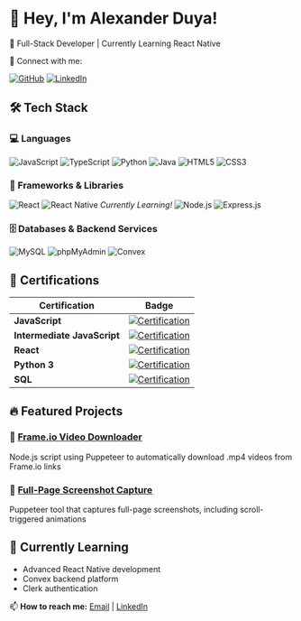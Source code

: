 # 👋 Hey, I'm Alexander Duya!

🚀 Full-Stack Developer | Currently Learning React Native

🔗 Connect with me:

[![GitHub](https://img.shields.io/badge/-GitHub-181717?style=for-the-badge&logo=github&logoColor=white)](https://github.com/AlexanderDuya)
[![LinkedIn](https://img.shields.io/badge/-LinkedIn-0A66C2?style=for-the-badge&logo=linkedin&logoColor=white)](https://www.linkedin.com/in/alexanderduya/)

## 🛠 Tech Stack

### 💻 Languages
![JavaScript](https://img.shields.io/badge/javascript-%23323330.svg?style=for-the-badge&logo=javascript&logoColor=%23F7DF1E)
![TypeScript](https://img.shields.io/badge/typescript-%23007ACC.svg?style=for-the-badge&logo=typescript&logoColor=white)
![Python](https://img.shields.io/badge/python-3670A0?style=for-the-badge&logo=python&logoColor=ffdd54)
![Java](https://img.shields.io/badge/java-%23ED8B00.svg?style=for-the-badge&logo=openjdk&logoColor=white)
![HTML5](https://img.shields.io/badge/html5-%23E34F26.svg?style=for-the-badge&logo=html5&logoColor=white)
![CSS3](https://img.shields.io/badge/css3-%231572B6.svg?style=for-the-badge&logo=css3&logoColor=white)

### 🚀 Frameworks & Libraries
![React](https://img.shields.io/badge/react-%2320232a.svg?style=for-the-badge&logo=react&logoColor=%2361DAFB)
![React Native](https://img.shields.io/badge/react_native-%2320232a.svg?style=for-the-badge&logo=react&logoColor=%2361DAFB) *Currently Learning!*
![Node.js](https://img.shields.io/badge/node.js-6DA55F?style=for-the-badge&logo=node.js&logoColor=white)
![Express.js](https://img.shields.io/badge/express.js-%23404d59.svg?style=for-the-badge&logo=express&logoColor=%2361DAFB)

### 🗄️ Databases & Backend Services
![MySQL](https://img.shields.io/badge/mysql-%2300f.svg?style=for-the-badge&logo=mysql&logoColor=white)
![phpMyAdmin](https://img.shields.io/badge/phpMyAdmin-6C78AF?style=for-the-badge&logo=phpmyadmin&logoColor=white)
![Convex](https://img.shields.io/badge/Convex-5C4EE5?style=for-the-badge&logo=convex&logoColor=white)

## 📜 Certifications

| Certification | Badge |
|--------------|-------|
| **JavaScript** | [![Certification](https://img.shields.io/badge/JavaScript-Certified-yellow?style=flat-square)](https://www.codecademy.com/profiles/AlexanderDuya/certificates/705dcb15de0da4dd9d9fc4f3274b430e) |
| **Intermediate JavaScript** | [![Certification](https://img.shields.io/badge/Intermediate_JS-Certified-yellow?style=flat-square)](https://www.codecademy.com/profiles/AlexanderDuya/certificates/512386fdc7f6c934f98b01e6afa8285a) |
| **React** | [![Certification](https://img.shields.io/badge/React-Certified-blue?style=flat-square)](https://www.codecademy.com/profiles/AlexanderDuya/certificates/1bf3e70ae92b43c2a3add66cbfaec661) |
| **Python 3** | [![Certification](https://img.shields.io/badge/Python_3-Certified-blue?style=flat-square)](https://www.codecademy.com/profiles/AlexanderDuya/certificates/6c152bd262967f8c941c9707ed636bda) |
| **SQL** | [![Certification](https://img.shields.io/badge/SQL-Certified-orange?style=flat-square)](https://www.codecademy.com/profiles/AlexanderDuya/certificates/042a4e5884e3eb6ea1f2a12be6abb851) |

## 🔥 Featured Projects

### 🎥 [Frame.io Video Downloader](https://github.com/AlexanderDuya/frameio-video-downloader)
Node.js script using Puppeteer to automatically download .mp4 videos from Frame.io links

### 📸 [Full-Page Screenshot Capture](https://github.com/AlexanderDuya/full-page-screenshot)
Puppeteer tool that captures full-page screenshots, including scroll-triggered animations

## 🌱 Currently Learning
- Advanced React Native development
- Convex backend platform
- Clerk authentication

📫 **How to reach me:** [Email](alexduyaconnect@gmail.com) | [LinkedIn](https://www.linkedin.com/in/alexanderduya/)
